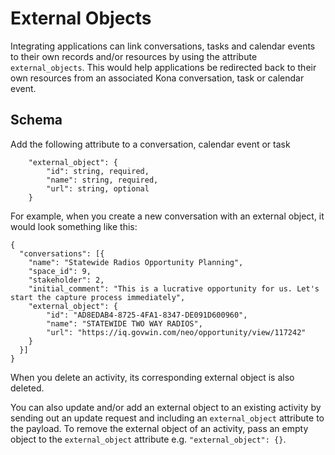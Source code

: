 External Objects
========

Integrating applications can link conversations, tasks and calendar events to their own records and/or resources by using the attribute `external_objects`. This would help applications be redirected back to their own resources from an associated Kona conversation, task or calendar event.

Schema  <a name='schema'></a>
------------

Add the following attribute to a conversation, calendar event or task 
```
    "external_object": {
        "id": string, required,
        "name": string, required,
        "url": string, optional
    }
```

For example, when you create a new conversation with an external object, it would look something like this: 
```
{
  "conversations": [{
    "name": "Statewide Radios Opportunity Planning",
    "space_id": 9,
    "stakeholder": 2,
    "initial_comment": "This is a lucrative opportunity for us. Let's start the capture process immediately",
    "external_object": {
        "id": "AD8EDAB4-8725-4FA1-8347-DE091D600960",
        "name": "STATEWIDE TWO WAY RADIOS",
        "url": "https://iq.govwin.com/neo/opportunity/view/117242"
    }
  }]
}
```

When you delete an activity, its corresponding external object is also deleted. 

You can also update and/or add an external object to an existing activity by sending out an update request and including an `external_object` attribute to the payload. To remove the external object of an activity, pass an empty object to the `external_object` attribute e.g. `"external_object": {}`.